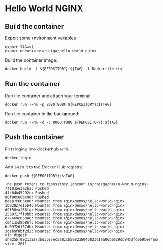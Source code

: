 # Hello World NGINX

## Build the container

Export some environment variables

```
export TAG=v1
export REPOSITORY=raelga/hello-world-nginx
```

Build the container image:

```
docker build -t ${REPOSITORY}:${TAG} -f Dockerfile ctx
```

## Run the container

Run the container and attach your terminal:

```
docker run --rm -p 8080:8080 ${REPOSITORY}:${TAG}
```

Run the container in the background:

```
docker run --rm -d -p 8080:8080 ${REPOSITORY}:${TAG}
```

## Push the container

First loging into dockerhub with:

```
docker login
````

And push it to the Docker Hub registry:

```
docker push ${REPOSITORY}:${TAG}
```

```
The push refers to repository [docker.io/raelga/hello-world-nginx]
7f101be3a26a: Pushed
4fc64b45292c: Pushed
96f80c66bc08: Pushed
bdea7c663e86: Mounted from nginxdemos/hello-world-nginx
1b22827e15b4: Mounted from nginxdemos/hello-world-nginx
d9f50eaf56fa: Mounted from nginxdemos/hello-world-nginx
2530717ff0bb: Mounted from nginxdemos/hello-world-nginx
e7766bc830a8: Mounted from nginxdemos/hello-world-nginx
cb411529b86f: Mounted from nginxdemos/hello-world-nginx
bc09720137db: Mounted from nginxdemos/hello-world-nginx
3dab9f8bf2d2: Mounted from nginxdemos/hello-world-nginx
v1: digest: sha256:092132a73bd3587ec5a82cb598236046023e1aa06b6e29db845dfd0b9b6e4acd size: 2611
```
